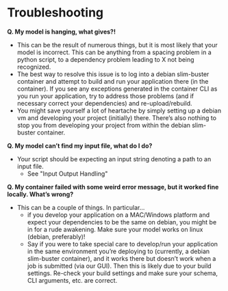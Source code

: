 # Troubleshooting

**Q. My model is hanging, what gives?!** <br/>

- This can be the result of numerous things, but it is most likely that your model is incorrect.  This can be anything from a spacing problem in a python script, to a dependency problem leading to X not being recognized.  
- The best way to resolve this issue is to log into a debian slim-buster container and attempt to build and run your application there (in the container).  If you see any exceptions generated in the container CLI as you run your application, try to address those problems (and if necessary correct your dependencies) and re-upload/rebuild.
- You might save yourself a lot of heartache by simply setting up a debian vm and developing your project (initially) there. There’s also nothing to stop you from developing your project from within the debian slim-buster container.    


**Q. My model can’t find my input file, what do I do?** <br/>

- Your script should be expecting an input string denoting a path to an input file.  
    * See "Input Output Handling"

**Q. My container failed with some weird error message, but it worked fine locally. What’s wrong?** <br/>

- This can be a couple of things.  In particular… 
    * if you develop your application on a MAC/Windows platform and expect your dependencies to be the same on debian, you might be in for a rude awakening.  Make sure your model works on linux (debian, preferably)!
    * Say if you were to take special care to develop/run your application in the same environment you’re deploying to (currently, a debian slim-buster container), and it works there but doesn’t work when a job is submitted (via our GUI).  Then this is likely due to your build settings. Re-check your build settings and make sure your schema, CLI arguments, etc. are correct. 
